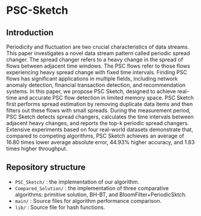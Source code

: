 # PSC-Sketch
## Introduction
Periodicity and fluctuation are two crucial characteristics of data streams. This paper investigates a novel data stream pattern called periodic spread changer. The spread changer refers to a heavy change in the spread of flows between adjacent time windows. The PSC flows refer to those flows experiencing heavy spread change with fixed time intervals. Finding PSC flows has significant applications in multiple fields, including network anomaly detection, financial transaction detection, and recommendation systems. In this paper, we propose  PSC Sketch, designed to achieve real-time and accurate PSC flow detection in limited memory space. PSC Sketch first performs spread estimation by removing duplicate data items and then filters out these flows with small spreads. During the measurement period, PSC Sketch detects spread changers, calculates the time intervals between adjacent heavy changes, and reports the top-k periodic spread changers. Extensive experiments based on four real-world datasets demonstrate that, compared to competing algorithms, PSC Sketch achieves an average of 16.80 times lower average absolute error, 44.93% higher accuracy, and 1.83 times higher throughput.
## Repository structure
- `PSC_Sketch/` : the implementation of our algorithm.
- `Compared_Solution/` : the implementation of three comparative algorithms: primitive solution, BH-BT, and BloomFilter+PeriodicSktch.
- `main/` : Source files for algorithm performance comparison.
- `lib/` : Source file for hash functions.
